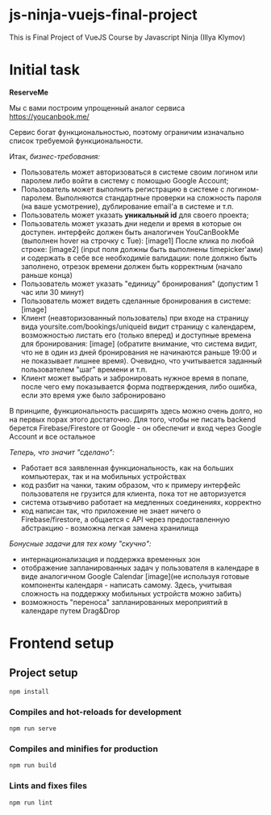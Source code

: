 # js-ninja-vuejs-final-project

This is Final Project of VueJS Course by Javascript Ninja (Illya Klymov)

# Initial task

**ReserveMe**

Мы с вами построим упрощенный аналог сервиса https://youcanbook.me/

Сервис богат функциональностью, поэтому ограничим изначально список требуемой функциональности.

Итак, _бизнес-требования:_

- Пользователь может авторизоваться в системе своим логином или паролем либо войти в систему с помощью Google Account;
- Пользователь может выполнить регистрацию в системе с логином-паролем. Выполняются стандартные проверки на сложность пароля (на ваше усмотрение), дублирование email'а в системе и т.п.
- Пользователь может указать **уникальный id** для своего проекта;
- Пользователь может указать дни недели и время в которые он доступен. интерфейс должен быть аналогичен YouCanBookMe (выполнен hover на строчку с Tue): [image1] После клика по любой строке: [image2] (input поля должны быть выполнены timepicker'ами) и содержать в себе все необходиміе валидации: поле должно быть заполнено, отрезок времени должен быть корректным (начало раньше конца)
- Пользователь может указать "единицу" бронирования" (допустим 1 час или 30 минут)
- Пользователь может видеть сделанные бронирования в системе: [image]
- Клиент (неавторизованный пользователь) при входе на страницу вида yoursite.com/bookings/uniqueid видит страницу с календарем, возможностью листать его (только вперед) и доступные времена для бронирования: [image] (обратите внимание, что система видит, что не в один из дней бронирования не начинаются раньше 19:00 и не показывает лишнее время). Очевидно, что учитывается заданный пользователем "шаг" времени и т.п.
- Клиент может выбрать и забронировать нужное время в попапе, после чего ему показывается форма подтверждения, либо ошибка, если это время уже было забронировано

В принципе, функциональность расширять здесь можно очень долго, но на первых порах этого достаточно. Для того, чтобы не писать backend берется Firebase/Firestore от Google - он обеспечит и вход через Google Account и все остальное

_Теперь, что значит "сделано":_

- Работает вся заявленная функциональность, как на больших компьютерах, так и на мобильных устройствах
- код разбит на чанки, таким образом, что к примеру интерфейс пользователя не грузится для клиента, пока тот не авторизуется
- система отзывчиво работает на медленных соединениях, корректно
- код написан так, что приложение не знает ничего о Firebase/firestore, а общается с API через предоставленную абстракцию - возможна легкая замена хранилища

_Бонусные задачи для тех кому "скучно":_

- интернационализация и поддержка временных зон
- отображение запланированных задач у пользователя в календаре в виде аналогичном Google Calendar [image](не используя готовые компоненты календаря - написать самому. Здесь, учитывая сложность на поддержку мобильных устройств можно забить)
- возможность "переноса" запланированных мероприятий в календаре путем Drag&Drop

# Frontend setup

## Project setup

```
npm install
```

### Compiles and hot-reloads for development

```
npm run serve
```

### Compiles and minifies for production

```
npm run build
```

### Lints and fixes files

```
npm run lint
```
